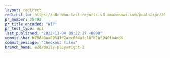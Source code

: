 ```yaml
---
layout: redirect
redirect_to: https://a8c-woo-test-reports.s3.amazonaws.com/public/pr/35492/api/index.html
pr_number: 35492
pr_title_encoded: "WIP"
pr_test_type: api
last_published: "2022-11-04 09:22:27 +0000"
commit_sha: b758a0aa89341d2aec694afc18fb2bf946fb4cd4
commit_message: "Checkout files"
branch_name: e2e/daily-playwright-2
---
```

